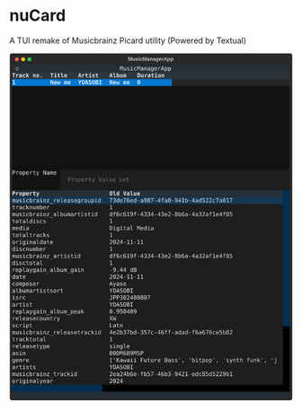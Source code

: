 # nuCard
A TUI remake of Musicbrainz Picard utility
(Powered by Textual)

![Screenshot](docs/assets/inital_ss.svg)